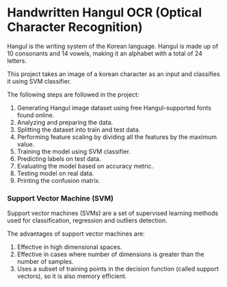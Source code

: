 # Handwritten Hangul OCR (Optical Character Recognition)

Hangul is the writing system of the Korean language. Hangul is made up of 10 consonants and 14 vowels, making it an alphabet with a total of 24 letters.

This project takes an image of a korean character as an input and classifies it using SVM classifier.

The following steps are followed in the project:

1. Generating Hangul image dataset using free Hangul-supported fonts found online.
2. Analyzing and preparing the data.
3. Splitting the dataset into train and test data.
4. Performing feature scaling by dividing all the features by the maximum value.
5. Training the model using SVM classifier.
6. Predicting labels on test data.
7. Evaluating the model based on accuracy metric.
8. Testing model on real data.
9. Printing the confusion matrix.

### Support Vector Machine (SVM)

Support vector machines (SVMs) are a set of supervised learning methods used for classification, regression and outliers detection.

The advantages of support vector machines are:

1. Effective in high dimensional spaces.
2. Effective in cases where number of dimensions is greater than the number of samples.
3. Uses a subset of training points in the decision function (called support vectors), so it is also memory efficient.
